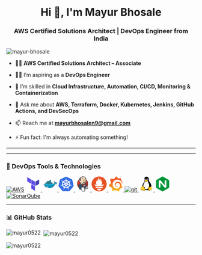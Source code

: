 <h1 align="center">Hi 👋, I'm Mayur Bhosale</h1>
<h3 align="center">AWS Certified Solutions Architect | DevOps Engineer from India</h3>

<p align="left"> <img src="https://komarev.com/ghpvc/?username=mayur-bhosale&label=Profile%20views&color=0e75b6&style=flat" alt="mayur-bhosale" /> </p>

- 🧑‍💻 **AWS Certified Solutions Architect – Associate**
  
- 👨‍💻 I’m aspiring as a **DevOps Engineer**

- 🧠 I’m skilled in **Cloud Infrastructure, Automation, CI/CD, Monitoring & Containerization**

- 💬 Ask me about **AWS, Terraform, Docker, Kubernetes, Jenkins, GitHub Actions, and DevSecOps**

- 📫 Reach me at **mayurbhosalen9@gmail.com** <!-- Replace with actual email -->

- ⚡ Fun fact: I'm always automating something!

---



---

<h3 align="left">🚀 DevOps Tools & Technologies</h3>
<p align="left">
<a href="https://aws.amazon.com/" target="_blank" rel="noreferrer">
  <img src="https://www.vectorlogo.zone/logos/amazon_aws/amazon_aws-icon.svg" alt="AWS" width="40" height="40"/></a>
  <a href="https://www.terraform.io/" target="_blank" rel="noreferrer"> <img src="https://raw.githubusercontent.com/devicons/devicon/master/icons/terraform/terraform-original.svg" alt="terraform" width="40" height="40"/> </a>
  <a href="https://www.docker.com/" target="_blank" rel="noreferrer"> <img src="https://raw.githubusercontent.com/devicons/devicon/master/icons/docker/docker-original.svg" alt="docker" width="40" height="40"/> </a>
  <a href="https://kubernetes.io/" target="_blank" rel="noreferrer"> <img src="https://raw.githubusercontent.com/devicons/devicon/master/icons/kubernetes/kubernetes-plain.svg" alt="kubernetes" width="40" height="40"/> </a>
  <a href="https://www.jenkins.io/" target="_blank" rel="noreferrer"> <img src="https://raw.githubusercontent.com/devicons/devicon/master/icons/jenkins/jenkins-original.svg" alt="jenkins" width="40" height="40"/> </a>
  <a href="https://prometheus.io/" target="_blank" rel="noreferrer"> <img src="https://raw.githubusercontent.com/devicons/devicon/master/icons/prometheus/prometheus-original.svg" alt="prometheus" width="40" height="40"/> </a>
  <a href="https://grafana.com/" target="_blank" rel="noreferrer"> <img src="https://raw.githubusercontent.com/devicons/devicon/master/icons/grafana/grafana-original.svg" alt="grafana" width="40" height="40"/> </a>
  <a href="https://git-scm.com/" target="_blank" rel="noreferrer"> <img src="https://www.vectorlogo.zone/logos/git-scm/git-scm-icon.svg" alt="git" width="40" height="40"/> </a>
  <a href="https://www.linux.org/" target="_blank" rel="noreferrer"> <img src="https://raw.githubusercontent.com/devicons/devicon/master/icons/linux/linux-original.svg" alt="linux" width="40" height="40"/> </a>
  <a href="https://www.nginx.com/" target="_blank" rel="noreferrer"> <img src="https://raw.githubusercontent.com/devicons/devicon/master/icons/nginx/nginx-original.svg" alt="nginx" width="40" height="40"/> </a>
 
<a href="https://www.sonarqube.org/" target="_blank" rel="noreferrer">
  <img src="https://cdn.jsdelivr.net/gh/devicons/devicon/icons/sonarqube/sonarqube-original.svg" alt="SonarQube" width="40" height="40"/>
</a>





 
</p>

---

<h3 align="left">📊 GitHub Stats</h3>
<p>
  <img align="left" src="https://github-readme-stats.vercel.app/api/top-langs?username=mayur0522&show_icons=true&locale=en&layout=compact&theme=gruvbox" alt="mayur0522" />
</p>

<p>&nbsp;
  <img align="center" src="https://github-readme-stats.vercel.app/api?username=mayur0522&show_icons=true&locale=en&theme=gruvbox" alt="mayur0522" />
</p>

<p>
  <img align="center" src="https://github-readme-streak-stats.herokuapp.com/?user=mayur0522&theme=gruvbox" alt="mayur0522" />
</p>
